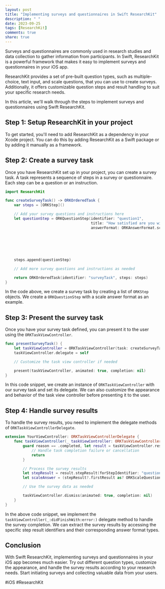 ```yaml
---
layout: post
title: "Implementing surveys and questionnaires in Swift ResearchKit"
description: " "
date: 2023-09-25
tags: [ResearchKit]
comments: true
share: true
---
```


Surveys and questionnaires are commonly used in research studies and data collection to gather information from participants. In Swift, ResearchKit is a powerful framework that makes it easy to implement surveys and questionnaires in your iOS app.

ResearchKit provides a set of pre-built question types, such as multiple-choice, text input, and scale questions, that you can use to create surveys. Additionally, it offers customizable question steps and result handling to suit your specific research needs.

In this article, we'll walk through the steps to implement surveys and questionnaires using Swift ResearchKit.

## Step 1: Setup ResearchKit in your project
To get started, you'll need to add ResearchKit as a dependency in your Xcode project. You can do this by adding ResearchKit as a Swift package or by adding it manually as a framework.

## Step 2: Create a survey task
Once you have ResearchKit set up in your project, you can create a survey task. A task represents a sequence of steps in a survey or questionnaire. Each step can be a question or an instruction.

```swift
import ResearchKit

func createSurveyTask() -> ORKOrderedTask {
    var steps = [ORKStep]()

    // Add your survey questions and instructions here
    let questionStep = ORKQuestionStep(identifier: "question1",
                                       title: "How satisfied are you with the app?",
                                       answerFormat: ORKAnswerFormat.scale(withMaximumValue: 5,
                                                                            minimumValue: 1,
                                                                            defaultValue: 3,
                                                                            step: 1,
                                                                            vertical: false,
                                                                            maximumValueDescription: "Very Satisfied",
                                                                            minimumValueDescription: "Not Satisfied"))
    steps.append(questionStep)

    // Add more survey questions and instructions as needed

    return ORKOrderedTask(identifier: "surveyTask", steps: steps)
}
```

In the code above, we create a survey task by creating a list of `ORKStep` objects. We create a `ORKQuestionStep` with a scale answer format as an example.

## Step 3: Present the survey task
Once you have your survey task defined, you can present it to the user using the `ORKTaskViewController`.

```swift
func presentSurveyTask() {
    let taskViewController = ORKTaskViewController(task: createSurveyTask(), taskRun: nil)
    taskViewController.delegate = self

    // Customize the task view controller if needed

    present(taskViewController, animated: true, completion: nil)
}
```

In this code snippet, we create an instance of `ORKTaskViewController` with our survey task and set its delegate. We can also customize the appearance and behavior of the task view controller before presenting it to the user.

## Step 4: Handle survey results
To handle the survey results, you need to implement the delegate methods of `ORKTaskViewControllerDelegate`.

```swift
extension YourViewController: ORKTaskViewControllerDelegate {
    func taskViewController(_ taskViewController: ORKTaskViewController, didFinishWith reason: ORKTaskViewControllerFinishReason, error: Error?) {
        guard reason == .completed, let result = taskViewController.result else {
            // Handle task completion failure or cancellation
            return
        }

        // Process the survey results
        let stepResult = result.stepResult(forStepIdentifier: "question1")
        let scaleAnswer = (stepResult?.firstResult as? ORKScaleQuestionResult)?.scaleAnswer

        // Use the survey data as needed

        taskViewController.dismiss(animated: true, completion: nil)
    }
}
```

In the above code snippet, we implement the `taskViewController(_:didFinishWith:error:)` delegate method to handle the survey completion. We can extract the survey results by accessing the specific step result identifiers and their corresponding answer format types.

## Conclusion
With Swift ResearchKit, implementing surveys and questionnaires in your iOS app becomes much easier. Try out different question types, customize the appearance, and handle the survey results according to your research needs. Start initiating surveys and collecting valuable data from your users.

#iOS #ResearchKit